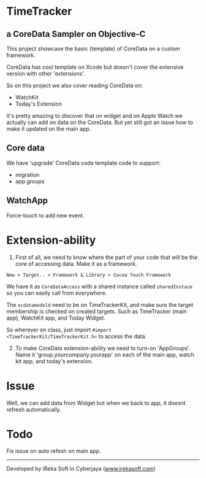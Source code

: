 # TimeTracker
## a CoreData Sampler on Objective-C

This project showcase the basic (template) of CoreData on a custom framework. 

CoreData has cool template on Xcode but doesn't cover the extensive version with other 'extensions'. 

So on this project we also cover reading CoreData on:

* WatchKit
* Today's Extension

It's pretty amazing to discover that on widget and on Apple Watch we actually can add on data on the CoreData. But yet still got an issue how to make it updated on the main app.

## Core data

We have 'upgrade' CoreData code template code to support: 
* migration
* app groups

## WatchApp

Force-touch to add new event.

# Extension-ability

1. First of all, we need to know where the part of your code that will be the core of accessing data. Make it as a framework.

`New > Target.. > Framework & Library > Cocoa Touch Framework`

We have it as `CoreDataAccess` with a shared instance called `sharedInstace` so you can easily call from everywhere. 

The `xcdatamodeld` need to be on TimeTrackerKit, and make sure the target membership is checked on created targets. Such as TimeTracker (main app), WatchKit app, and Today Widget.

So wherever on class, just import `#import <TimeTrackerKit/TimeTrackerKit.h>` to access the data.

2. To make CoreData extension-ability we need to turn-on 'AppGroups'. Name it 'group.yourcompany.yourapp' on each of the main app, watch kit app, and today's extension.

# Issue

Well, we can add data from Widget but when we back to app, it doesnt refresh automatically.

# Todo

Fix issue on auto refesh on main app.

---------

Developed by iReka Soft in Cyberjaya (www.irekasoft.com)
